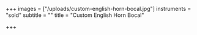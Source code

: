 +++
images = ["/uploads/custom-english-horn-bocal.jpg"]
instruments = "sold"
subtitle = ""
title = "Custom English Horn Bocal"

+++
